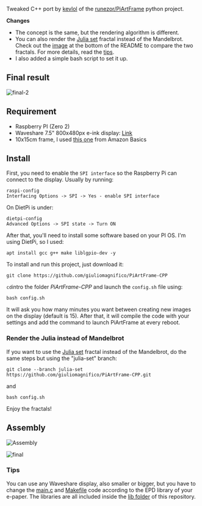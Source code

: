 Tweaked C++ port by [kevlol](https://github.com/kevlol) of the [runezor/PiArtFrame](https://github.com/runezor/PiArtFrame) python project. 

**Changes**
- The concept is the same, but the rendering algorithm is different.
- You can also render the [Julia set](https://en.wikipedia.org/wiki/Julia_set) fractal instead of the Mandelbrot. Check out the [image](https://github.com/giuliomagnifico/PiArtFrame-CPP/tree/master?tab=readme-ov-file#mandelbrot-vs-julia) at the bottom of the README to compare the two fractals. For more details, read the [tips](https://github.com/giuliomagnifico/PiArtFrame-CPP/tree/master#tips).
- I also added a simple bash script to set it up.


## Final result

![final-2](https://github.com/user-attachments/assets/f3e66f7a-36e1-498d-a780-91780960e283)


## Requirement

- Raspberry PI (Zero 2)
- Waveshare 7.5" 800x480px e-ink display: [Link](https://www.google.com/search?q=Waveshare%207.5%22%20800x480px)
- 10x15cm frame, I used [this one](https://amzn.eu/d/ixgJbUD) from Amazon Basics
  
## Install

First, you need to enable the `SPI interface` so the Raspberry Pi can connect to the display. Usually by running:

```
raspi-config
Interfacing Options -> SPI -> Yes - enable SPI interface
```
On DietPi is under:

```
dietpi-config
Advanced Options -> SPI state -> Turn ON
```

After that, you'll need to install some software based on your PI OS. I'm using DietPi, so I used:

```
apt install gcc g++ make liblgpio-dev -y
```
To install and run this project, just download it:
```
git clone https://github.com/giuliomagnifico/PiArtFrame-CPP
```
`cd`intro the folder *PiArtFrame-CPP* and launch the `config.sh` file using:
```
bash config.sh
```
It will ask you how many minutes you want between creating new images on the display (default is 15). After that, it will compile the code with your settings and add the command to launch PiArtFrame at every reboot.

### Render the Julia instead of Mandelbrot

If you want to use the [Julia set](https://en.wikipedia.org/wiki/Julia_set) fractal instead of the Mandelbrot, do the same steps but using the "julia-set" branch:

`git clone --branch julia-set https://github.com/giuliomagnifico/PiArtFrame-CPP.git`

and 

```
bash config.sh
```

Enjoy the fractals!

## Assembly

![Assembly](https://github.com/user-attachments/assets/898496b8-f1ad-42d0-9bd6-e00dbd6262c4)

![final](https://github.com/user-attachments/assets/e1d2aff0-ee0a-43dc-ba22-1317128ee467)

### Tips


You can use any Waveshare display, also smaller or bigger, but you have to change the [main.c](main.c) and [Makefile](https://github.com/giuliomagnifico/PiArtFrame-CPP/blob/master/Makefile) code according to the EPD library of your e-paper. The libraries are all included inside the [lib folder](https://github.com/giuliomagnifico/PiArtFrame-CPP/tree/master/lib/waveshare/e-Paper) of this repository. 
